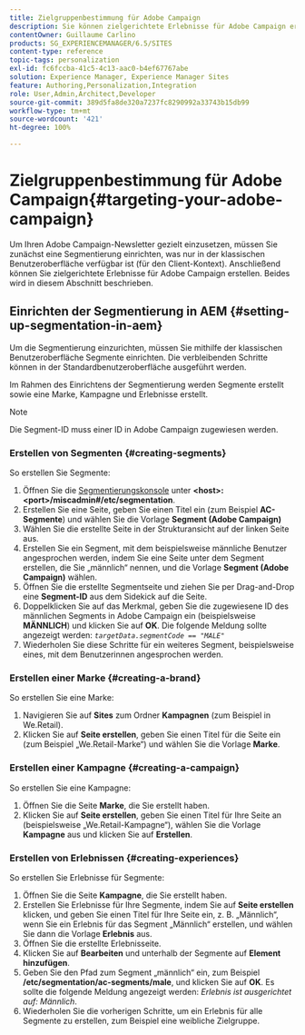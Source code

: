 ```yaml
---
title: Zielgruppenbestimmung für Adobe Campaign
description: Sie können zielgerichtete Erlebnisse für Adobe Campaign erstellen, nachdem Sie die Segmentierung eingerichtet haben.
contentOwner: Guillaume Carlino
products: SG_EXPERIENCEMANAGER/6.5/SITES
content-type: reference
topic-tags: personalization
exl-id: fc6fccba-41c5-4c13-aac0-b4ef67767abe
solution: Experience Manager, Experience Manager Sites
feature: Authoring,Personalization,Integration
role: User,Admin,Architect,Developer
source-git-commit: 389d5fa8de320a7237fc8290992a33743b15db99
workflow-type: tm+mt
source-wordcount: '421'
ht-degree: 100%

---
```


# Zielgruppenbestimmung für Adobe Campaign{#targeting-your-adobe-campaign}

Um Ihren Adobe Campaign-Newsletter gezielt einzusetzen, müssen Sie zunächst eine Segmentierung einrichten, was nur in der klassischen Benutzeroberfläche verfügbar ist (für den Client-Kontext). Anschließend können Sie zielgerichtete Erlebnisse für Adobe Campaign erstellen. Beides wird in diesem Abschnitt beschrieben.

## Einrichten der Segmentierung in AEM {#setting-up-segmentation-in-aem}

Um die Segmentierung einzurichten, müssen Sie mithilfe der klassischen Benutzeroberfläche Segmente einrichten. Die verbleibenden Schritte können in der Standardbenutzeroberfläche ausgeführt werden.

Im Rahmen des Einrichtens der Segmentierung werden Segmente erstellt sowie eine Marke, Kampagne und Erlebnisse erstellt.

>[!NOTE]
>
>Die Segment-ID muss einer ID in Adobe Campaign zugewiesen werden.

### Erstellen von Segmenten {#creating-segments}

So erstellen Sie Segmente:

1. Öffnen Sie die [Segmentierungskonsole](http://localhost:4502/miscadmin#/etc/segmentation) unter **&lt;host>:&lt;port>/miscadmin#/etc/segmentation**.
1. Erstellen Sie eine Seite, geben Sie einen Titel ein (zum Beispiel **AC-Segmente**) und wählen Sie die Vorlage **Segment (Adobe Campaign)**
1. Wählen Sie die erstellte Seite in der Strukturansicht auf der linken Seite aus.
1. Erstellen Sie ein Segment, mit dem beispielsweise männliche Benutzer angesprochen werden, indem Sie eine Seite unter dem Segment erstellen, die Sie „männlich“ nennen, und die Vorlage **Segment (Adobe Campaign)** wählen.
1. Öffnen Sie die erstellte Segmentseite und ziehen Sie per Drag-and-Drop eine **Segment-ID** aus dem Sidekick auf die Seite.
1. Doppelklicken Sie auf das Merkmal, geben Sie die zugewiesene ID des männlichen Segments in Adobe Campaign ein (beispielsweise **MÄNNLICH**) und klicken Sie auf **OK**. Die folgende Meldung sollte angezeigt werden: *`targetData.segmentCode == "MALE"`*
1. Wiederholen Sie diese Schritte für ein weiteres Segment, beispielsweise eines, mit dem Benutzerinnen angesprochen werden.

### Erstellen einer Marke {#creating-a-brand}

So erstellen Sie eine Marke:

1. Navigieren Sie auf **Sites** zum Ordner **Kampagnen** (zum Beispiel in We.Retail).
1. Klicken Sie auf **Seite erstellen**, geben Sie einen Titel für die Seite ein (zum Beispiel „We.Retail-Marke“) und wählen Sie die Vorlage **Marke**.

### Erstellen einer Kampagne {#creating-a-campaign}

So erstellen Sie eine Kampagne:

1. Öffnen Sie die Seite **Marke**, die Sie erstellt haben.
1. Klicken Sie auf **Seite erstellen**, geben Sie einen Titel für Ihre Seite an (beispielsweise „We.Retail-Kampagne“), wählen Sie die Vorlage **Kampagne** aus und klicken Sie auf **Erstellen**.

### Erstellen von Erlebnissen {#creating-experiences}

So erstellen Sie Erlebnisse für Segmente:

1. Öffnen Sie die Seite **Kampagne**, die Sie erstellt haben.
1. Erstellen Sie Erlebnisse für Ihre Segmente, indem Sie auf **Seite erstellen** klicken, und geben Sie einen Titel für Ihre Seite ein, z. B. „Männlich“, wenn Sie ein Erlebnis für das Segment „Männlich“ erstellen, und wählen Sie dann die Vorlage **Erlebnis** aus.
1. Öffnen Sie die erstellte Erlebnisseite.
1. Klicken Sie auf **Bearbeiten** und unterhalb der Segmente auf **Element hinzufügen**.
1. Geben Sie den Pfad zum Segment „männlich“ ein, zum Beispiel **/etc/segmentation/ac-segments/male**, und klicken Sie auf **OK**. Es sollte die folgende Meldung angezeigt werden: *Erlebnis ist ausgerichtet auf: Männlich*.
1. Wiederholen Sie die vorherigen Schritte, um ein Erlebnis für alle Segmente zu erstellen, zum Beispiel eine weibliche Zielgruppe.
